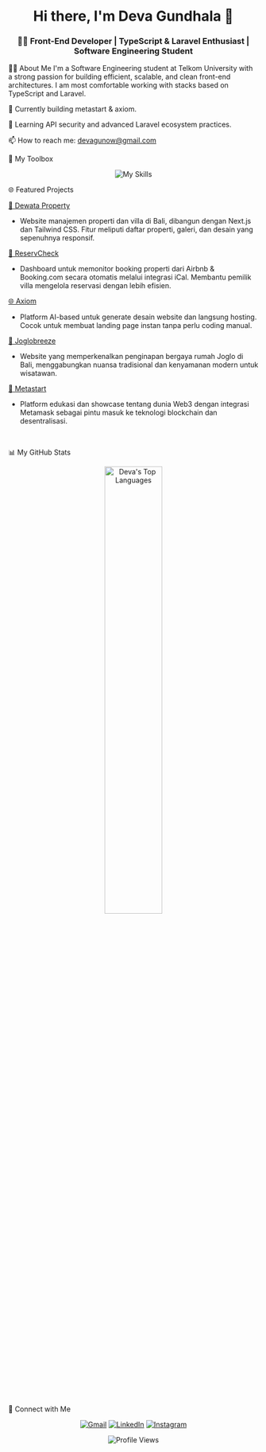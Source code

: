 <div align="center">
<h1 align="center">Hi there, I'm Deva Gundhala 👋</h1>
<h3 align="center">🧑‍💻 Front-End Developer | TypeScript & Laravel Enthusiast | Software Engineering Student</h3>
</div>

👨‍💻 About Me
I'm a Software Engineering student at Telkom University with a strong passion for building efficient, scalable, and clean front-end architectures. I am most comfortable working with stacks based on TypeScript and Laravel.

🔭 Currently building metastart & axiom.

🌱 Learning API security and advanced Laravel ecosystem practices.

📫 How to reach me: devagunow@gmail.com

🚀 My Toolbox
<p align="center">
<img src="https://skillicons.dev/icons?i=ts,js,react,nextjs,tailwind,html,css,php,laravel,nodejs,git,github,vscode" alt="My Skills" />
</p>

🌐 Featured Projects

<a href="https://dewataweb.vercel.app/">🏡 Dewata Property</a>
- Website manajemen properti dan villa di Bali, dibangun dengan Next.js dan Tailwind CSS. Fitur meliputi daftar properti, galeri, dan desain yang sepenuhnya responsif.

<a href="https://reservcheck.vercel.app/">📅 ReservCheck</a>
- Dashboard untuk memonitor booking properti dari Airbnb & Booking.com secara otomatis melalui integrasi iCal. Membantu pemilik villa mengelola reservasi dengan lebih efisien.

<a href="https://axiom-build.vercel.app/">🌐 Axiom</a>
- Platform AI-based untuk generate desain website dan langsung hosting. Cocok untuk membuat landing page instan tanpa perlu coding manual.

<a href="https://joglobreeze.vercel.app/">🏡 Joglobreeze</a>
- Website yang memperkenalkan penginapan bergaya rumah Joglo di Bali, menggabungkan nuansa tradisional dan kenyamanan modern untuk wisatawan.

<a href="https://metastarted.vercel.app/">🦊 Metastart</a>
- Platform edukasi dan showcase tentang dunia Web3 dengan integrasi Metamask sebagai pintu masuk ke teknologi blockchain dan desentralisasi.

<br>

📊 My GitHub Stats
<p align="center">
<img src="https://github-readme-stats.vercel.app/api/top-langs/?username=theepar&layout=compact&theme=tokyonight&langs_count=8" alt="Deva's Top Languages" width="48%"/>
</p>

📌 Connect with Me
<p align="center">
<a href="mailto:devagunow@gmail.com"><img src="https://img.shields.io/badge/Gmail-D14836?style=for-the-badge&logo=gmail&logoColor=white" alt="Gmail"/></a>
<a href="https://linkedin.com/in/devagundhala181"><img src="https://img.shields.io/badge/LinkedIn-blue?style=for-the-badge&logo=linkedin&logoColor=white" alt="LinkedIn"/></a>
<a href="https://instagram.com/sythepar"><img src="https://img.shields.io/badge/Instagram-purple?style=for-the-badge&logo=instagram&logoColor=white" alt="Instagram"/></a>
</p>

<p align="center">
<img src="https://komarev.com/ghpvc/?username=theepar&label=Profile+views&color=blueviolet&style=flat" alt="Profile Views"/>
</p>
